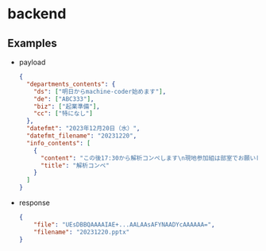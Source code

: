# backend

## Examples

- payload

  ```json
  {
    "departments_contents": {
      "ds": ["明日からmachine-coder始めます"],
      "de": ["ABC333"],
      "biz": ["起業準備"],
      "cc": ["特になし"]
    },
    "datefmt": "2023年12月20日（水）",
    "datefmt_filename": "20231220",
    "info_contents": [
      {
        "content": "この後17:30から解析コンペします\n現地参加組は部室でお願いします．",
        "title": "解析コンペ"
      }
    ]
  }
  ```

- response

  ```json
  {
      "file": "UEsDBBQAAAAIAE+...AALAAsAFYNAADYcAAAAAA=",
      "filename": "20231220.pptx"
  }
  ```
